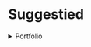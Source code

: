 # Suggestied
<details>
<summary>Portfolio</summary>

+ Flutter projects
    + [Social App](./main/social_app/README.md)
    + [Vpn App](./main/vpn_design/README.md)

</details>

